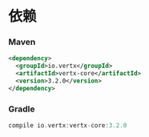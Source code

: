 依赖
==============================================
### Maven
```xml
<dependency>
  <groupId>io.vertx</groupId>
  <artifactId>vertx-core</artifactId>
  <version>3.2.0</version>
</dependency>
```

### Gradle
```gradle
compile io.vertx:vertx-core:3.2.0
```
